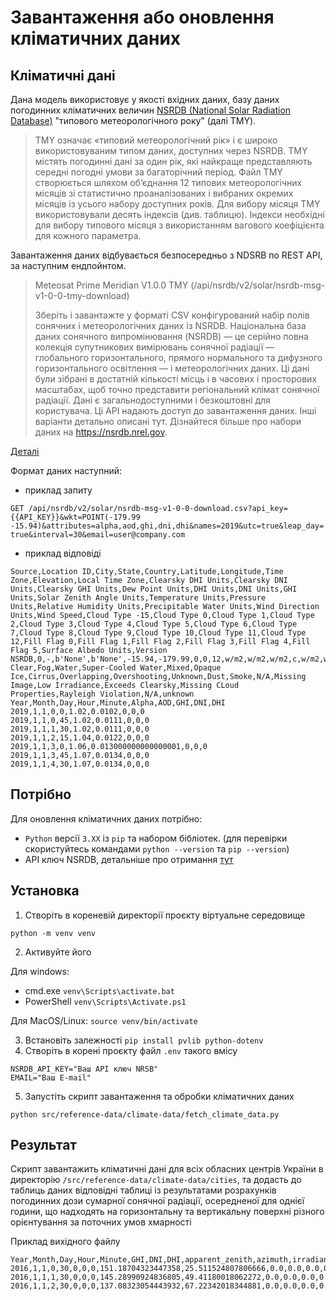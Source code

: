# Завантаження або оновлення кліматичних даних

## Кліматичні дані

Дана модель використовує у якості вхідних даних, базу даних погодинних кліматичних величин
[NSRDB (National Solar Radiation Database)](https://nsrdb.nrel.gov/) "типового
метеорологічного року" (далі TMY).

> TMY означає «типовий метеорологічний рік» і є широко використовуваним типом даних,
> доступних через NSRDB. TMY містять погодинні дані за один рік, які найкраще
> представляють середні погодні умови за багаторічний період. Файл TMY створюється шляхом
> об’єднання 12 типових метеорологічних місяців зі статистично проаналізованих і вибраних
> окремих місяців із усього набору доступних років. Для вибору місяця TMY використовували
> десять індексів (див. таблицю). Індекси необхідні для вибору типового місяця з
> використанням вагового коефіцієнта для кожного параметра.

Завантаження даних відбувається безпосередньо з NDSRB по REST API, за наступним ендпойнтом.

> Meteosat Prime Meridian V1.0.0 TMY (/api/nsrdb/v2/solar/nsrdb-msg-v1-0-0-tmy-download)
>
> Зберіть і завантажте у форматі CSV конфігурований набір полів сонячних і метеорологічних
> даних із NSRDB. Національна база даних сонячного випромінювання (NSRDB) — це серійно
> повна колекція супутникових вимірювань сонячної радіації — глобального горизонтального,
> прямого нормального та дифузного горизонтального освітлення — і метеорологічних даних.
> Ці дані були зібрані в достатній кількості місць і в часових і просторових масштабах,
> щоб точно представити регіональний клімат сонячної радіації. Дані є загальнодоступними і
> безкоштовні для користувача. Ці API надають доступ до завантаження даних. Інші варіанти
> детально описані тут. Дізнайтеся більше про набори даних на https://nsrdb.nrel.gov.

[Деталі](https://developer.nrel.gov/docs/solar/nsrdb/nsrdb-msg-v1-0-0-tmy-download/)

Формат даних наступний:

- приклад запиту

`GET /api/nsrdb/v2/solar/nsrdb-msg-v1-0-0-download.csv?api_key={{API_KEY}}&wkt=POINT(-179.99 -15.94)&attributes=alpha,aod,ghi,dni,dhi&names=2019&utc=true&leap_day=true&interval=30&email=user@company.com`

- приклад відповіді

```
Source,Location ID,City,State,Country,Latitude,Longitude,Time Zone,Elevation,Local Time Zone,Clearsky DHI Units,Clearsky DNI Units,Clearsky GHI Units,Dew Point Units,DHI Units,DNI Units,GHI Units,Solar Zenith Angle Units,Temperature Units,Pressure Units,Relative Humidity Units,Precipitable Water Units,Wind Direction Units,Wind Speed,Cloud Type -15,Cloud Type 0,Cloud Type 1,Cloud Type 2,Cloud Type 3,Cloud Type 4,Cloud Type 5,Cloud Type 6,Cloud Type 7,Cloud Type 8,Cloud Type 9,Cloud Type 10,Cloud Type 11,Cloud Type 12,Fill Flag 0,Fill Flag 1,Fill Flag 2,Fill Flag 3,Fill Flag 4,Fill Flag 5,Surface Albedo Units,Version
NSRDB,0,-,b'None',b'None',-15.94,-179.99,0,0,12,w/m2,w/m2,w/m2,c,w/m2,w/m2,w/m2,Degree,c,mbar,%,cm,Degrees,m/s,N/A,Clear,Probably Clear,Fog,Water,Super-Cooled Water,Mixed,Opaque Ice,Cirrus,Overlapping,Overshooting,Unknown,Dust,Smoke,N/A,Missing Image,Low Irradiance,Exceeds Clearsky,Missing CLoud Properties,Rayleigh Violation,N/A,unknown
Year,Month,Day,Hour,Minute,Alpha,AOD,GHI,DNI,DHI
2019,1,1,0,0,1.02,0.0102,0,0,0
2019,1,1,0,45,1.02,0.0111,0,0,0
2019,1,1,1,30,1.02,0.0111,0,0,0
2019,1,1,2,15,1.04,0.0122,0,0,0
2019,1,1,3,0,1.06,0.013000000000000001,0,0,0
2019,1,1,3,45,1.07,0.0134,0,0,0
2019,1,1,4,30,1.07,0.0134,0,0,0
```

## Потрібно

Для оновлення кліматичних даних потрібно:

- `Python` версії `3.ХХ` із `pip` та набором бібліотек. (для перевірки скористуйтесь
  командами `python --version` та `pip --version`)
- API ключ NSRDB, детальніше про отримання [тут](https://developer.nrel.gov/signup/)

## Установка

1. Створіть в кореневій директорії проєкту віртуальне середовище

`python -m venv venv`

2. Активуйте його

Для windows:

- cmd.exe `venv\Scripts\activate.bat`
- PowerShell `venv\Scripts\Activate.ps1`

Для MacOS/Linux: `source venv/bin/activate`

3. Встановіть залежності `pip install pvlib python-dotenv`
4. Створіть в корені проєкту файл `.env` такого вмісу

```
NSRDB_API_KEY="Ваш API ключ NRSB"
EMAIL="Ваш E-mail"
```

5. Запустіть скрипт завантаження та обробки кліматичних даних

`python src/reference-data/climate-data/fetch_climate_data.py `

## Результат

Скрипт завантажить кліматичні дані для всіх обласних центрів України в
директорію `/src/reference-data/climate-data/cities`, та додасть до таблиць даних
відповідні таблиці із результатами розрахунків погодинних дози сумарної сонячної радіації,
осередненої для однієї години, що надходять на горизонтальну та вертикальну поверхні
різного орієнтування за поточних умов хмарності

Приклад вихідного файлу

```
Year,Month,Day,Hour,Minute,GHI,DNI,DHI,apparent_zenith,azimuth,irradiance_north,irradiance_northeast,irradiance_east,irradiance_southeast,irradiance_south,irradiance_southwest,irradiance_west,irradiance_northwest
2016,1,1,0,30,0,0,0,151.18704323447358,25.511524807806666,0.0,0.0,0.0,0.0,0.0,0.0,0.0,0.0
2016,1,1,1,30,0,0,0,145.28990924836805,49.41180018062272,0.0,0.0,0.0,0.0,0.0,0.0,0.0,0.0
2016,1,1,2,30,0,0,0,137.08323054443932,67.22342018344881,0.0,0.0,0.0,0.0,0.0,0.0,0.0,0.0
```

